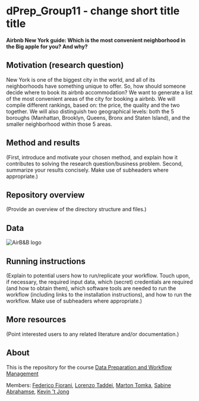 # dPrep_Group11 - change short title title
__Airbnb New York guide: Which is the most convenient neighborhood in the Big apple for you? And why?__
## Motivation (research question)
New York is one of the biggest city in the world, and all of its neighborhoods have something unique to offer. So, how should someone decide where to book its airbnb accommodation? We want to generate a list of the most convenient areas of the city for booking a airbnb. We will compile different rankings, based on: the price, the quality and the two together. We will also distinguish two geographical levels: both the 5 boroughs (Manhattan, Brooklyn, Queens, Bronx and Staten Island), and the smaller neighborhood within those 5 areas.

## Method and results
(First, introduce and motivate your chosen method, and explain how it contributes to solving the research question/business problem.
Second, summarize your results concisely. Make use of subheaders where appropriate.)

## Repository overview
(Provide an overview of the directory structure and files.)

## Data
![AirB&B logo](https://upload.wikimedia.org/wikipedia/commons/thumb/6/69/Airbnb_Logo_B%C3%A9lo.svg/2560px-Airbnb_Logo_B%C3%A9lo.svg.png)

## Running instructions
(Explain to potential users how to run/replicate your workflow. Touch upon, if necessary, the required input data, which (secret) credentials are required (and how to obtain them), which software tools are needed to run the workflow (including links to the installation instructions), and how to run the workflow. Make use of subheaders where appropriate.)

## More resources
(Point interested users to any related literature and/or documentation.)


## About
This is the repository for the course [Data Preparation and Workflow Management](https://dprep.hannesdatta.com/)

Members: [Federico Fiorani](https://github.com/FedericoFiorani), [Lorenzo Taddei](https://github.com/lorenzotaddei), [Marton Tomka](https://github.com/martontomka11), [Sabine Abrahamse](https://github.com/sabineabra), [Kevin 't Jong](https://github.com/kevintjong)
